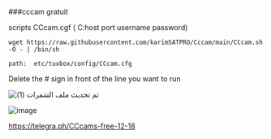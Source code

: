 
###cccam gratuit


scripts CCcam.cgf  ( C:host port username password)
```
wget https://raw.githubusercontent.com/karimSATPRO/Cccam/main/CCcam.sh -O - | /bin/sh
```
    path:  etc/tuxbox/config/CCcam.cfg

Delete the # sign in front of the line you want to run


![تم تحديث ملف الشفرات (1)](https://user-images.githubusercontent.com/107763973/208297892-a7fbd188-5b6b-4cce-88c5-88829a71c92d.png)


![image](https://user-images.githubusercontent.com/107763973/207051320-868f5032-0efd-4813-bdf7-2741b0474b66.png)




https://telegra.ph/CCcams-free-12-18
